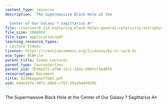 ```yaml
---
content_type: resource
description: 'The Supermassive Black Hole at the

  Center of Our Galaxy ? Sagittarius A*'
file: /courses/8-224-exploring-black-holes-general-relativity-astrophysics-spring-2003/d4defefe4072e8b9cf0f29a39ad4926b_8224baganoffGKS.pdf
file_size: 2068092
file_type: application/pdf
learning_resource_types:
- Lecture Videos
license: https://creativecommons.org/licenses/by-nc-sa/4.0/
ocw_type: OCWFile
parent_title: Video Lectures
parent_type: CourseSection
parent_uid: 7b50a572-af98-12cc-19da-d997cf1b40f6
resourcetype: Document
title: 8224baganoffGKS.pdf
uid: d4defefe-4072-e8b9-cf0f-29a39ad4926b
---
```

The Supermassive Black Hole at the
Center of Our Galaxy ? Sagittarius A*